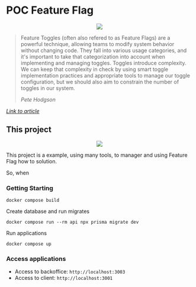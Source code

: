 # POC Feature Flag

<p align="center">
  <img src="https://user-images.githubusercontent.com/15862643/223220640-7d772297-4922-4668-8105-b869e79f6239.png" />
</p>

> Feature Toggles (often also refered to as Feature Flags) are a powerful technique, allowing teams to modify system behavior without changing code. They fall into various usage categories, and it's important to take that categorization into account when implementing and managing toggles. Toggles introduce complexity. We can keep that complexity in check by using smart toggle implementation practices and appropriate tools to manage our toggle configuration, but we should also aim to constrain the number of toggles in our system.
>
> _Pete Hodgson_

_[Link to article](https://martinfowler.com/articles/feature-toggles.html)_

## This project


<p align="center">
  <img src="https://user-images.githubusercontent.com/15862643/223223377-be4f02c1-7d22-46c3-9248-c9325b89e520.png" />
</p>

This project is a example, using many tools, to manager and using Feature Flag how to solution.

So, when

### Getting Starting

```
docker compose build
```

Create database and run migrates

```
docker compose run --rm api npx prisma migrate dev
```

Run applications

```
docker compose up
```

### Access applications

- Access to backoffice: `http://localhost:3003`
- Access to client: `http://localhost:3001`